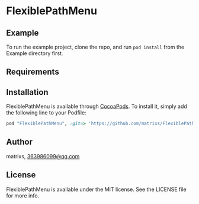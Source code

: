 # FlexiblePathMenu

## Example

To run the example project, clone the repo, and run `pod install` from the Example directory first.

## Requirements

## Installation

FlexiblePathMenu is available through [CocoaPods](http://cocoapods.org). To install
it, simply add the following line to your Podfile:

```ruby
pod "FlexiblePathMenu", :git=> 'https://github.com/matrixs/FlexiblePathMenu.git'
```

## Author

matrixs, 363986099@qq.com

## License

FlexiblePathMenu is available under the MIT license. See the LICENSE file for more info.

